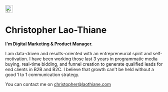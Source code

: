 <!--
**christopherlth/christopherlth** is a ✨ _special_ ✨ repository because its `README.md` (this file) appears on your GitHub profile.

Here are some ideas to get you started:

- 🔭 I’m currently working on ...
- 🌱 I’m currently learning ...
- 👯 I’m looking to collaborate on ...
- 🤔 I’m looking for help with ...
- 💬 Ask me about ...
- 📫 How to reach me: ...
- 😄 Pronouns: ...
- ⚡ Fun fact: ...
-->


<a href="https://christopher.laothiane.com">
  <img src="hhttps://christopher.laothiane.com/assets/img/github.png" alt="Christopher Lao-Thiane" width="24"/>
</a>

# Christopher Lao-Thiane

**I'm Digital Marketing & Product Manager.**

I am data-driven and results-oriented with an entrepreneurial spirit and self-motivation. I have been working those last 3 years in programmatic media buying, real-time bidding, and funnel creation to generate qualified leads for end clients in B2B and B2C. I believe that growth can't be held without a good 1 to 1 communication strategy. 

You can contact me on [christopher@laothiane.com](mailto:christopher@laothiane.com)
